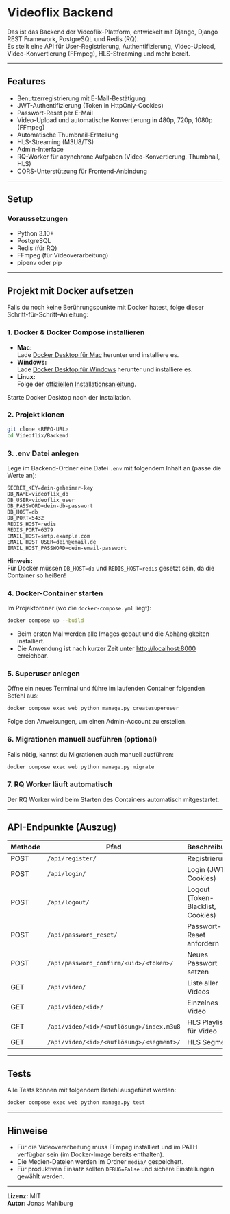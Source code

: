 # Videoflix Backend

Das ist das Backend der Videoflix-Plattform, entwickelt mit Django, Django REST Framework, PostgreSQL und Redis (RQ).  
Es stellt eine API für User-Registrierung, Authentifizierung, Video-Upload, Video-Konvertierung (FFmpeg), HLS-Streaming und mehr bereit.

---

## Features

- Benutzerregistrierung mit E-Mail-Bestätigung
- JWT-Authentifizierung (Token in HttpOnly-Cookies)
- Passwort-Reset per E-Mail
- Video-Upload und automatische Konvertierung in 480p, 720p, 1080p (FFmpeg)
- Automatische Thumbnail-Erstellung
- HLS-Streaming (M3U8/TS)
- Admin-Interface
- RQ-Worker für asynchrone Aufgaben (Video-Konvertierung, Thumbnail, HLS)
- CORS-Unterstützung für Frontend-Anbindung

---

## Setup

### Voraussetzungen

- Python 3.10+
- PostgreSQL
- Redis (für RQ)
- FFmpeg (für Videoverarbeitung)
- pipenv oder pip

---

## Projekt mit Docker aufsetzen

Falls du noch keine Berührungspunkte mit Docker hatest, folge dieser Schritt-für-Schritt-Anleitung:

### 1. **Docker & Docker Compose installieren**

- **Mac:**  
  Lade [Docker Desktop für Mac](https://www.docker.com/products/docker-desktop/) herunter und installiere es.
- **Windows:**  
  Lade [Docker Desktop für Windows](https://www.docker.com/products/docker-desktop/) herunter und installiere es.
- **Linux:**  
  Folge der [offiziellen Installationsanleitung](https://docs.docker.com/engine/install/).

Starte Docker Desktop nach der Installation.

### 2. **Projekt klonen**

```bash
git clone <REPO-URL>
cd Videoflix/Backend
```

### 3. **.env Datei anlegen**

Lege im Backend-Ordner eine Datei `.env` mit folgendem Inhalt an (passe die Werte an):

```
SECRET_KEY=dein-geheimer-key
DB_NAME=videoflix_db
DB_USER=videoflix_user
DB_PASSWORD=dein-db-passwort
DB_HOST=db
DB_PORT=5432
REDIS_HOST=redis
REDIS_PORT=6379
EMAIL_HOST=smtp.example.com
EMAIL_HOST_USER=dein@email.de
EMAIL_HOST_PASSWORD=dein-email-passwort
```

**Hinweis:**  
Für Docker müssen `DB_HOST=db` und `REDIS_HOST=redis` gesetzt sein, da die Container so heißen!

### 4. **Docker-Container starten**

Im Projektordner (wo die `docker-compose.yml` liegt):

```bash
docker compose up --build
```

- Beim ersten Mal werden alle Images gebaut und die Abhängigkeiten installiert.
- Die Anwendung ist nach kurzer Zeit unter [http://localhost:8000](http://localhost:8000) erreichbar.

### 5. **Superuser anlegen**

Öffne ein neues Terminal und führe im laufenden Container folgenden Befehl aus:

```bash
docker compose exec web python manage.py createsuperuser
```

Folge den Anweisungen, um einen Admin-Account zu erstellen.

### 6. **Migrationen manuell ausführen (optional)**

Falls nötig, kannst du Migrationen auch manuell ausführen:

```bash
docker compose exec web python manage.py migrate
```

### 7. **RQ Worker läuft automatisch**

Der RQ Worker wird beim Starten des Containers automatisch mitgestartet.

---

## API-Endpunkte (Auszug)

| Methode | Pfad                                 | Beschreibung                       |
|---------|--------------------------------------|------------------------------------|
| POST    | `/api/register/`                     | Registrierung                      |
| POST    | `/api/login/`                        | Login (JWT in Cookies)             |
| POST    | `/api/logout/`                       | Logout (Token-Blacklist, Cookies)  |
| POST    | `/api/password_reset/`               | Passwort-Reset anfordern           |
| POST    | `/api/password_confirm/<uid>/<token>/` | Neues Passwort setzen              |
| GET     | `/api/video/`                        | Liste aller Videos                 |
| GET     | `/api/video/<id>/`                   | Einzelnes Video                    |
| GET     | `/api/video/<id>/<auflösung>/index.m3u8` | HLS Playlist für Video             |
| GET     | `/api/video/<id>/<auflösung>/<segment>/` | HLS Segment                        |

---

## Tests

Alle Tests können mit folgendem Befehl ausgeführt werden:

```bash
docker compose exec web python manage.py test
```

---

## Hinweise

- Für die Videoverarbeitung muss FFmpeg installiert und im PATH verfügbar sein (im Docker-Image bereits enthalten).
- Die Medien-Dateien werden im Ordner `media/` gespeichert.
- Für produktiven Einsatz sollten `DEBUG=False` und sichere Einstellungen gewählt werden.

---

**Lizenz:** MIT  
**Autor:** Jonas Mahlburg